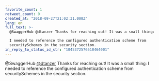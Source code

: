 ```yaml
---
favorite_count: 1
retweet_count: 0
created_at: "2018-09-27T21:02:31.000Z"
lang: en
full_text: >-
  @SwaggerHub @dtanzer Thanks for reaching out! It was a small thing:

  I needed to reference the configured authentication scheme from
  securitySchemes in the security section.
in_reply_to_status_id_str: "1045372576510464001"
---
```


@SwaggerHub [@dtanzer](https://twitter.com/dtanzer) Thanks for reaching out! It
was a small thing: I needed to reference the configured authentication scheme
from securitySchemes in the security section.
